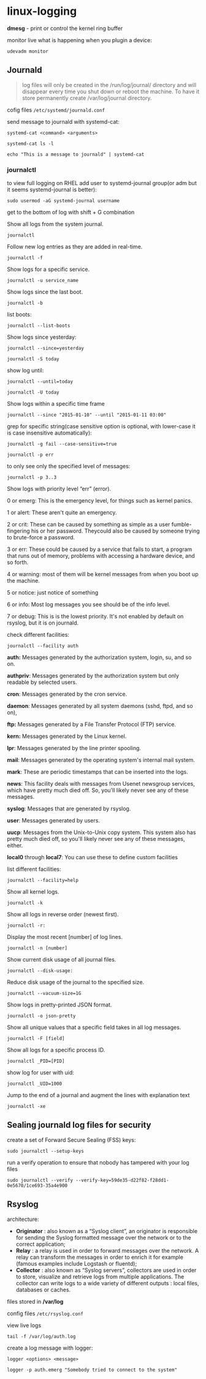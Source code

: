 # linux-logging


**dmesg** - print or control the kernel ring buffer

monitor live what is happening when you plugin a device:

```
udevadm monitor
```

## Journald


>log files will only be created in the /run/log/journal/ directory and will disappear every time you shut down or reboot the machine. To have it store permanently create /var/log/journal directory.


cofig files `/etc/systemd/journald.conf`

send message to journald with systemd-cat:

```
systemd-cat <command> <arguments>
```

```
systemd-cat ls -l
```

```
echo "This is a message to journald" | systemd-cat
```

### journalctl

to view full logging on RHEL add user to systemd-journal group(or adm but it seems systemd-journal is better):

```
sudo usermod -aG systemd-journal username
```

get to the bottom of log with shift + G combination

Show all logs from the system journal.

```
journalctl
```

Follow new log entries as they are added in real-time.

```
journalctl -f
```

Show logs for a specific service.

```
journalctl -u service_name 
```

Show logs since the last boot.

```
journalctl -b
```

list boots:

```
journalctl --list-boots
```

Show logs since yesterday:

```
journalctl --since=yesterday
```

```
journalctl -S today
```

show log until:

```
journalctl --until=today
```

```
journalctl -U today
```

Show logs within a specific time frame

```
journalctl --since "2015-01-10" --until "2015-01-11 03:00"
```

grep for specific string(case sensitive option is optional, with lower-case it is case insensitive automatically):

```
journalctl -g fail --case-sensitive=true
```

```
journalctl -p err
```

to only see only the specified level of messages:

```
journalctl -p 3..3
```

Show logs with priority level “err” (error).

0 or emerg: This is the emergency level, for things such as kernel panics.

1 or alert: These aren't quite an emergency.

2 or crit: These can be caused by something as simple as a user fumble-fingering his or her password. Theycould also be caused by someone trying to brute-force a password.

3 or err: These could be caused by a service that fails to start, a program that runs
out of memory, problems with accessing a hardware device, and so forth.

4 or warning: most of them will be kernel messages from when you boot up the machine.

5 or notice: just notice of something

6 or info: Most log messages you see should be of the info level.

7 or debug: This is is the lowest priority. It's not enabled by default on rsyslog, but it is on journald.

check different facilities:

```
journalctl --facility auth
```

**auth:** Messages generated by the authorization system, login, su, and so on.

**authpriv**: Messages generated by the authorization system but only readable by
selected users.

**cron**: Messages generated by the cron service.

**daemon**: Messages generated by all system daemons (sshd, ftpd, and so on),

**ftp:** Messages generated by a File Transfer Protocol (FTP) service.

**kern:** Messages generated by the Linux kernel.

**lpr**: Messages generated by the line printer spooling.

**mail**: Messages generated by the operating system's internal mail system.

**mark**: These are periodic timestamps that can be inserted into the logs.

**news**: This facility deals with messages from Usenet newsgroup services, which
have pretty much died off. So, you'll likely never see any of these messages.

**syslog**: Messages that are generated by rsyslog.

**user**: Messages generated by users.

**uucp**: Messages from the Unix-to-Unix copy system. This system also has pretty
much died off, so you'll likely never see any of these messages, either.

**local0** through **local7**: You can use these to define custom facilities

list different facilities:

```
journalctl --facility=help
```


Show all kernel logs.

```
journalctl -k
```

Show all logs in reverse order (newest first).

```
journalctl -r: 
```

Display the most recent [number] of log lines.

```
journalctl -n [number]
```

 Show current disk usage of all journal files.

```
journalctl --disk-usage:
```

Reduce disk usage of the journal to the specified size.

```
journalctl --vacuum-size=1G
```

Show logs in pretty-printed JSON format.

```
journalctl -o json-pretty 
```

Show all unique values that a specific field takes in all log messages.

```
journalctl -F [field]
```

Show all logs for a specific process ID.

```
journalctl _PID=[PID]
```

show log for user with uid:

```
journalctl _UID=1000
```

Jump to the end of a journal and augment the lines with explanation text

```
journalctl -xe
```

## Sealing journald log files for security

create a set of Forward Secure Sealing (FSS) keys:

```
sudo journalctl --setup-keys
```

run a verify operation to ensure that nobody has tampered
with your log files

```
sudo journalctl --verify --verify-key=59de35-d22f82-f28dd1-0e5670/1ce693-35a4e900
```

## Rsyslog


architecture:

- **Originator** : also known as a “Syslog client”,
an originator is responsible for sending the Syslog formatted message
over the network or to the correct application;
- **Relay** : a relay is used in order to forward messages over the network. A relay
can transform the messages in order to enrich it for example (famous
examples include Logstash or fluentd);
- **Collector** : also known as “Syslog servers”, collectors are used in order to store,
visualize and retrieve logs from multiple applications. The collector
can write logs to a wide variety of different outputs : local files,
databases or caches.

files stored in **/var/log**

config files `/etc/rsyslog.conf`

view live logs

```
tail -f /var/log/auth.log
```

create a log message with logger:

```
logger <options> <message>
```

```
logger -p auth.emerg "Somebody tried to connect to the system"
```